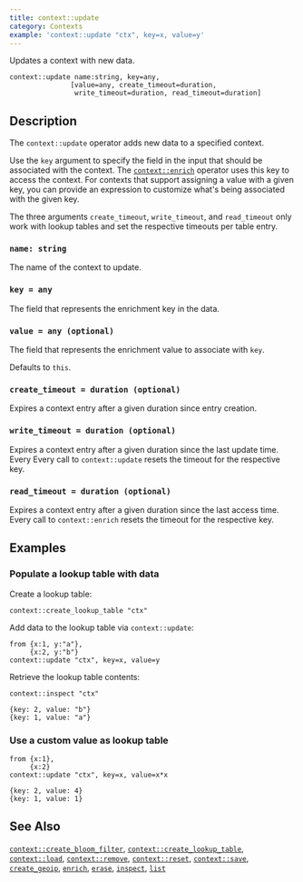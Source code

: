 ```yaml
---
title: context::update
category: Contexts
example: 'context::update "ctx", key=x, value=y'
---
```


Updates a context with new data.

```tql
context::update name:string, key=any,
               [value=any, create_timeout=duration,
                write_timeout=duration, read_timeout=duration]
```

## Description

The `context::update` operator adds new data to a specified context.

Use the `key` argument to specify the field in the input that should be
associated with the context. The [`context::enrich`](/reference/operators/context/enrich) operator uses
this key to access the context. For contexts that support assigning a value with
a given key, you can provide an expression to customize what's being associated
with the given key.

The three arguments `create_timeout`, `write_timeout`, and `read_timeout` only
work with lookup tables and set the respective timeouts per table entry.

### `name: string`

The name of the context to update.

### `key = any`

The field that represents the enrichment key in the data.

### `value = any (optional)`

The field that represents the enrichment value to associate with `key`.

Defaults to `this`.

### `create_timeout = duration (optional)`

Expires a context entry after a given duration since entry creation.

### `write_timeout = duration (optional)`

Expires a context entry after a given duration since the last update time. Every
Every call to `context::update` resets the timeout for the respective key.

### `read_timeout = duration (optional)`

Expires a context entry after a given duration since the last access time.
Every call to `context::enrich` resets the timeout for the respective key.

## Examples

### Populate a lookup table with data

Create a lookup table:

```tql
context::create_lookup_table "ctx"
```

Add data to the lookup table via `context::update`:

```tql
from {x:1, y:"a"},
     {x:2, y:"b"}
context::update "ctx", key=x, value=y
```

Retrieve the lookup table contents:

```tql
context::inspect "ctx"
```

```tql
{key: 2, value: "b"}
{key: 1, value: "a"}
```

### Use a custom value as lookup table

```tql
from {x:1},
     {x:2}
context::update "ctx", key=x, value=x*x
```

```tql
{key: 2, value: 4}
{key: 1, value: 1}
```

## See Also

[`context::create_bloom_filter`](/reference/operators/context/create_bloom_filter),
[`context::create_lookup_table`](/reference/operators/context/create_lookup_table),
[`context::load`](/reference/operators/context/load),
[`context::remove`](/reference/operators/context/remove),
[`context::reset`](/reference/operators/context/reset),
[`context::save`](/reference/operators/context/save),
[`create_geoip`](/reference/operators/context/create_geoip),
[`enrich`](/reference/operators/context/enrich),
[`erase`](/reference/operators/context/erase),
[`inspect`](/reference/operators/context/inspect),
[`list`](/reference/operators/context/list)

